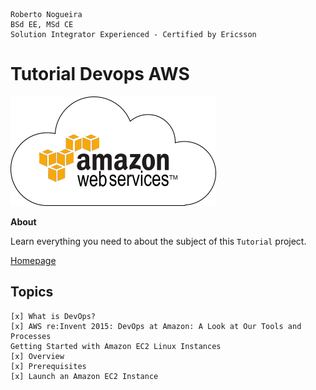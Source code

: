 ```
Roberto Nogueira  
BSd EE, MSd CE
Solution Integrator Experienced - Certified by Ericsson
```
# Tutorial Devops AWS

![tutorial image](images/tutorial.png)

**About**

Learn everything you need to about the subject of this `Tutorial` project.

[Homepage](https://tutorial.com)

## Topics
```
[x] What is DevOps?
[x] AWS re:Invent 2015: DevOps at Amazon: A Look at Our Tools and Processes
Getting Started with Amazon EC2 Linux Instances
[x] Overview
[x] Prerequisites
[x] Launch an Amazon EC2 Instance
```
